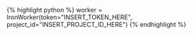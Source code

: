 {% highlight python %}
worker = IronWorker(token="INSERT_TOKEN_HERE", project_id="INSERT_PROJECT_ID_HERE")
{% endhighlight %}
